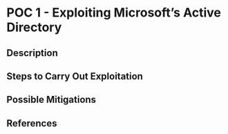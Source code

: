 # POC 1 - Exploiting Microsoft’s Active Directory

## Description



## Steps to Carry Out Exploitation



## Possible Mitigations



## References



